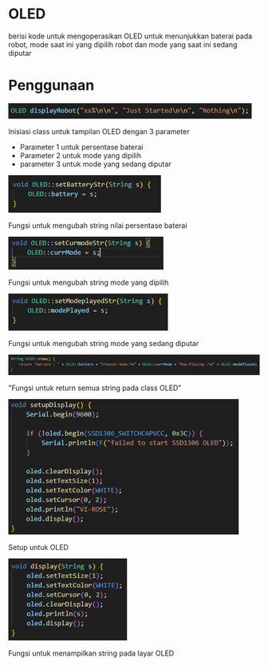 # OLED
berisi kode untuk mengoperasikan OLED untuk menunjukkan baterai pada robot, mode saat ini yang dipilih robot dan mode yang saat ini sedang diputar

# Penggunaan
![Deskripsi Gambar](https://github.com/FawzQi/oled/blob/main/img/Screenshot%202024-03-14%20222600.png)

Inisiasi class untuk tampilan OLED dengan 3 parameter
- Parameter 1 untuk persentase baterai
- Parameter 2 untuk mode yang dipilih
- parameter 3 untuk mode yang sedang diputar


![[Deskripsi Gambar](https://github.com/FawzQi/oled/blob/main/img/Screenshot%202024-03-14%20222600.png)](https://github.com/FawzQi/oled/blob/main/img/Screenshot%202024-03-14%20222937.png)

Fungsi untuk mengubah string nilai persentase baterai


![[Deskripsi Gambar](https://github.com/FawzQi/oled/blob/main/img/Screenshot%202024-03-14%20222600.png)](https://github.com/FawzQi/oled/blob/main/img/Screenshot%202024-03-14%20222943.png)

Fungsi untuk mengubah string mode yang dipilih


![[Deskripsi Gambar](https://github.com/FawzQi/oled/blob/main/img/Screenshot%202024-03-14%20222600.png)](https://github.com/FawzQi/oled/blob/main/img/Screenshot%202024-03-14%20222948.png)

Fungsi untuk mengubah string mode yang sedang diputar


![[Deskripsi Gambar](https://github.com/FawzQi/oled/blob/main/img/Screenshot%202024-03-14%20223050.png)](https://github.com/FawzQi/oled/blob/main/img/Screenshot%202024-03-14%20223050.png)

"Fungsi untuk return semua string pada class OLED"


![[Deskripsi Gambar](https://github.com/FawzQi/oled/blob/main/img/Screenshot%202024-03-14%20222600.png)](https://github.com/FawzQi/oled/blob/main/img/Screenshot%202024-03-14%20223000.png)

Setup untuk OLED 


![[Deskripsi Gambar](https://github.com/FawzQi/oled/blob/main/img/Screenshot%202024-03-14%20222600.png)](https://github.com/FawzQi/oled/blob/main/img/Screenshot%202024-03-14%20223041.png)

Fungsi untuk menampilkan string pada layar OLED



